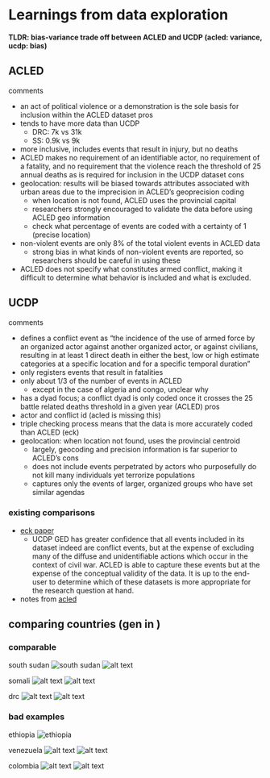# Learnings from data exploration


**TLDR: bias-variance trade off between ACLED and UCDP (acled: variance, ucdp: bias)**

## ACLED
comments
- an act of political violence or a demonstration is the sole basis for inclusion within the ACLED dataset
pros
- tends to have more data than UCDP
  - DRC: 7k vs 31k
  - SS: 0.9k vs 9k
- more inclusive, includes events that result in injury, but no deaths
- ACLED makes no requirement of an identifiable actor, no requirement of a fatality, and no requirement that the violence reach the threshold of 25 annual deaths as is required for inclusion in the UCDP dataset
cons
- geolocation: results will be biased
towards attributes associated with urban areas due to the imprecision in ACLED’s geoprecision coding
  - when location is not found, ACLED uses the provincial capital
  - researchers strongly encouraged to validate the data before using ACLED geo information 
  - check what percentage of events are coded with a certainty of 1 (precise location)
- non-violent events are only 8% of the total violent events in ACLED data
   - strong bias in what kinds of non-violent events are reported, so researchers should be careful in using these 
- ACLED does not specify what constitutes armed conflict, making it difficult to determine what behavior is included and what is excluded.

## UCDP
comments
-  defines a conflict event as “the incidence of the use of armed force by an organized actor against another organized actor, or against civilians, resulting in at least 1 direct death in either the best, low or high estimate categories at a specific location and for a specific temporal duration” 
- only registers events that result in fatalities
- only about 1/3 of the number of events in ACLED
  - except in the case of algeria and congo, unclear why 
- has a dyad focus; a conflict dyad is only coded once it crosses the 25 battle related deaths threshold in a given year (ACLED)
pros
- actor and conflict id (acled is missing this)    
- triple checking process means that the data is more accurately coded than ACLED (eck)
- geolocation: when location not found, uses the provincial centroid 
  - largely, geocoding and precision information is far superior to ACLED’s
cons
  - does not include events perpetrated by actors who purposefully do not kill many individuals yet terrorize populations
  - captures only the events of larger, organized groups who have set similar agendas


### existing comparisons
- [eck paper](https://www.urban-response.org/system/files/content/resource/files/main/a_83553-f_CoCo__Eck__final_.111204.release_vers.pdf)
  - UCDP GED has greater confidence that all events included in its dataset indeed are conflict events, but at the expense of excluding many of the diffuse and unidentifiable actions which occur in the context of civil war. ACLED is able to capture these events but at the expense of the conceptual validity of the data. It is up to the end-user to determine which of these datasets is more appropriate for the research question at hand.
- notes from [acled](https://www.acleddata.com/wp-content/uploads/2019/09/ACLED-Comparison_8.2019.pdf)



## comparing countries (gen in )

### comparable
south sudan 
![south sudan](img/ss_compare.png)
![alt text](img/ss_3M.png)

somali
![alt text](img/somalia_compare.png)
![alt text](img/somalia_3M.png)

drc
![alt text](image-2.png)
![alt text](image-3.png)

### bad examples
ethiopia
![ethiopia](img/ethiopia.png)

venezuela
![alt text](image.png)
![alt text](image-1.png)

colombia
![alt text](image-4.png)
![alt text](image-5.png)